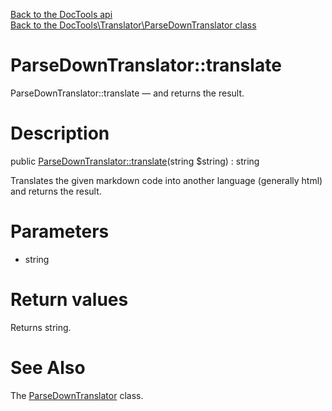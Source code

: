 [Back to the DocTools api](https://github.com/lingtalfi/DocTools/blob/master/doc/api/DocTools.md)<br>
[Back to the DocTools\Translator\ParseDownTranslator class](https://github.com/lingtalfi/DocTools/blob/master/doc/api/DocTools/Translator/ParseDownTranslator.md)


ParseDownTranslator::translate
================



ParseDownTranslator::translate — and returns the result.




Description
================


public [ParseDownTranslator::translate](https://github.com/lingtalfi/DocTools/blob/master/doc/api/DocTools/Translator/ParseDownTranslator/translate.md)(string $string) : string




Translates the given markdown code into another language (generally html)
and returns the result.




Parameters
================


- string

    


Return values
================

Returns string.







See Also
================

The [ParseDownTranslator](https://github.com/lingtalfi/DocTools/blob/master/doc/api/DocTools/Translator/ParseDownTranslator.md) class.
